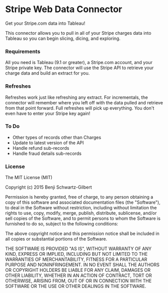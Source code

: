 # Stripe Web Data Connector
Get your Stripe.com data into Tableau!

This connector allows you to pull in all of your Stripe charges data into Tableau so you can begin slicing, dicing, and exploring.

### Requirements
All you need is Tableau (9.1 or greater), a Stripe.com account, and your Stripe private key. The connector will use the Stripe API to retrieve your charge data and build an extract for you.

### Refreshes
Refreshes work just like refreshing any extract. For incrementals, the connector will remember where you left off with the data pulled and retrieve from that point forward. Full refreshes will pick up everything. You don't even have to enter your Stripe key again!

### To Do
* Other types of records other than Charges
* Update to latest version of the API
* Handle refund sub-records
* Handle fraud details sub-records


### License
The MIT License (MIT)

Copyright (c) 2015 Benji Schwartz-Gilbert

Permission is hereby granted, free of charge, to any person obtaining a copy of this software and associated documentation files (the "Software"), to deal in the Software without restriction, including without limitation the rights to use, copy, modify, merge, publish, distribute, sublicense, and/or sell copies of the Software, and to permit persons to whom the Software is furnished to do so, subject to the following conditions:

The above copyright notice and this permission notice shall be included in all copies or substantial portions of the Software.

THE SOFTWARE IS PROVIDED "AS IS", WITHOUT WARRANTY OF ANY KIND, EXPRESS OR IMPLIED, INCLUDING BUT NOT LIMITED TO THE WARRANTIES OF MERCHANTABILITY, FITNESS FOR A PARTICULAR PURPOSE AND NONINFRINGEMENT. IN NO EVENT SHALL THE AUTHORS OR COPYRIGHT HOLDERS BE LIABLE FOR ANY CLAIM, DAMAGES OR OTHER LIABILITY, WHETHER IN AN ACTION OF CONTRACT, TORT OR OTHERWISE, ARISING FROM, OUT OF OR IN CONNECTION WITH THE SOFTWARE OR THE USE OR OTHER DEALINGS IN THE SOFTWARE.
